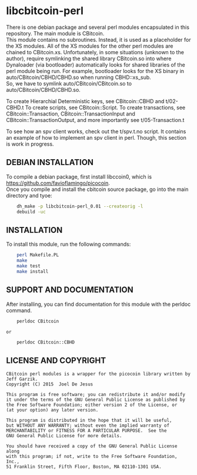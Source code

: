 # libcbitcoin-perl

There is one debian package and several perl modules encapsulated in this repository. The main module is CBitcoin.  
This module contains no subroutines.  Instead, it is used as a placeholder for the XS modules.  All of the XS modules for the other perl modules are chained to CBitcoin.xs. 
Unfortunately, in some situations (unknown to the author), require symlinking the shared library CBitcoin.so into where Dynaloader (via bootloader) automatically looks for shared libraries of the perl module being run. 
For example, bootloader looks for the XS binary in auto/CBitcoin/CBHD/CBHD.so when running CBHD::xs_sub.  
So, we have to symlink auto/CBitcoin/CBitcoin.so to auto/CBitcoin/CBHD/CBHD.so.

To create Hierarchial Deterministic keys, see CBitcoin::CBHD and t/02-CBHD.t
To create scripts, see CBitcoin::Script. To create transactions, see CBitcoin::Transaction, CBitcoin::TransactionInput and CBitcoin::TransactionOutput, and more importantly see t/05-Transaction.t

To see how an spv client works, check out the t/spv.t.no script.  It contains an example of how to implement an spv client in perl.  Though, this section is work in progress.

## DEBIAN INSTALLATION

To compile a debian package, first install libccoin0, which is https://github.com/favioflamingo/picocoin.  
Once you compile and install the cbitcoin source package, go into the main directory and tyoe:
```bash
    dh_make -p libcbitcoin-perl_0.01 --createorig -l
    debuild -uc
```

## INSTALLATION

To install this module, run the following commands:
```bash
	perl Makefile.PL
	make
	make test
	make install
```

## SUPPORT AND DOCUMENTATION

After installing, you can find documentation for this module with the
perldoc command.
```bash
    perldoc CBitcoin
``` 
    or
```bash
    perldoc CBitcoin::CBHD
```

## LICENSE AND COPYRIGHT

    CBitcoin perl modules is a wrapper for the picocoin library written by Jeff Garzik.
    Copyright (C) 2015  Joel De Jesus

    This program is free software; you can redistribute it and/or modify
    it under the terms of the GNU General Public License as published by
    the Free Software Foundation; either version 2 of the License, or
    (at your option) any later version.

    This program is distributed in the hope that it will be useful,
    but WITHOUT ANY WARRANTY; without even the implied warranty of
    MERCHANTABILITY or FITNESS FOR A PARTICULAR PURPOSE.  See the
    GNU General Public License for more details.

    You should have received a copy of the GNU General Public License along
    with this program; if not, write to the Free Software Foundation, Inc.,
    51 Franklin Street, Fifth Floor, Boston, MA 02110-1301 USA.

